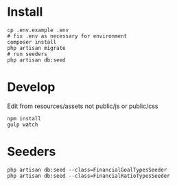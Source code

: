# Install

    cp .env.example .env
    # fix .env as necessary for environment
    composer install
    php artisan migrate
    # run seeders
    php artisan db:seed

# Develop

Edit from resources/assets not public/js or public/css

    npm install
    gulp watch

# Seeders

    php artisan db:seed --class=FinancialGoalTypesSeeder
    php artisan db:seed --class=FinancialRatioTypesSeeder
